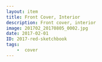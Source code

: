 ```yaml
---
layout: item
title: Front Cover, Interior
description: Front cover, interior
image: 201702_20170805_0002.jpg
date: 2017-02-01
ID: 2017-red-sketchbook
tags: 
	-  cover
---
```

